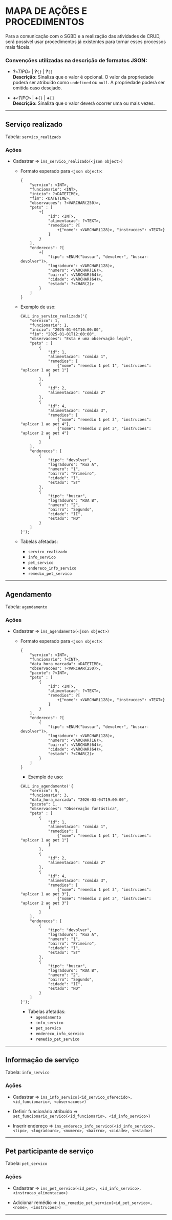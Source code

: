  
# MAPA DE AÇÕES E PROCEDIMENTOS
Para a comunicação com o SGBD e a realização das atividades de CRUD, será possível usar procedimentos já existentes para tornar esses processos mais fáceis.

### Convenções utilizadas na descrição de formatos JSON:  
- **?**`<`_TIPO_`>` | **?**`{}` | **?**`[]`  
    **Descrição:** Sinaliza que o valor é opcional. O valor da propriedade poderá ser atribuído como `undefined` ou `null`. A propriedade poderá ser omitida caso desejado.
    
- **+**`<`_TIPO_`>` | **+**`{}` | **+**`[]`  
    **Descrição:** Sinaliza que o valor deverá ocorrer uma ou mais vezes.
<hr>

## Serviço realizado
Tabela: `servico_realizado`  

### Ações
- Cadastrar => `ins_servico_realizado(<json object>)`
  + Formato esperado para `<json object>`:
    ```
    {
        "servico": <INT>,
        "funcionario": <INT>,
        "inicio": ?<DATETIME>,
        "fim": <DATETIME>,
        "observacoes": ?<VARCHAR(250)>,
        "pets" : [
            +{
                "id": <INT>,
                "alimentacao": ?<TEXT>,
                "remedios": ?[
                    +{"nome": <VARCHAR(128)>, "instrucoes": <TEXT>}
                ]
            }
        ],
        "enderecos": ?[
            +{
                "tipo": <ENUM("buscar", "devolver", "buscar-devolver")>, 
                "logradouro": <VARCHAR(128)>, 
                "numero": <VARCHAR(16)>, 
                "bairro": <VARCHAR(64)>, 
                "cidade": <VARCHAR(64)>, 
                "estado": ?<CHAR(2)>
            }
        ]
    }
    ```
    
  + Exemplo de uso:
    ```
    CALL ins_servico_realizado('{
        "servico": 1,
        "funcionario": 1,
        "inicio": "2025-01-01T10:00:00",
        "fim": "2025-01-01T12:00:00",
        "observacoes": "Esta é uma observação legal",
        "pets" : [
            {
                "id": 1,
                "alimentacao": "comida 1",
                "remedios": [
                    {"nome": "remedio 1 pet 1", "instrucoes": "aplicar 1 ao pet 1"}
                ]
            },
            {
                "id": 2,
                "alimentacao": "comida 2"
            },
            {
                "id": 4,
                "alimentacao": "comida 3",
                "remedios": [
                    {"nome": "remedio 1 pet 3", "instrucoes": "aplicar 1 ao pet 4"},
                    {"nome": "remedio 2 pet 3", "instrucoes": "aplicar 2 ao pet 4"}
                ]
            }
        ],
        "enderecos": [
            {
                "tipo": "devolver", 
                "logradouro": "Rua A", 
                "numero": "1", 
                "bairro": "Primeiro", 
                "cidade": "I", 
                "estado": "ST"
            },
            {
                "tipo": "buscar", 
                "logradouro": "RUA B", 
                "numero": "2", 
                "bairro": "Segundo", 
                "cidade": "II", 
                "estado": "ND"
            }
        ]
    }');
    ```
 
  + Tabelas afetadas:
    - `servico_realizado`
    - `info_servico`
    - `pet_servico`
    - `endereco_info_servico`
    - `remedio_pet_servico`
<hr>

## Agendamento
Tabela: `agendamento`  

### Ações
- Cadastrar => `ins_agendamento(<json object>)`
  + Formato esperado para `<json object>`:
    ```
    {
        "servico": <INT>,
        "funcionario": ?<INT>,
        "data_hora_marcada": <DATETIME>,
        "observacoes": ?<VARCHAR(250)>,
        "pacote": ?<INT>,
        "pets" : [
            {
                "id": <INT>,
                "alimentacao": ?<TEXT>,
                "remedios": ?[
                    +{"nome": <VARCHAR(128)>, "instrucoes": <TEXT>}
                ]
            }
        ],
        "enderecos": ?[
            {
                "tipo": <ENUM("buscar", "devolver", "buscar-devolver")>, 
                "logradouro": <VARCHAR(128)>, 
                "numero": <VARCHAR(16)>, 
                "bairro": <VARCHAR(64)>, 
                "cidade": <VARCHAR(64)>, 
                "estado": ?<CHAR(2)>
            }
        ]
    }
    ```
    
    + Exemplo de uso:
    ```
    CALL ins_agendamento('{
        "servico": 5,
        "funcionario": 3,
        "data_hora_marcada": "2026-03-04T19:00:00",
        "pacote": 1,
        "observacoes": "Observação fantástica",
        "pets" : [
            {
                "id": 1,
                "alimentacao": "comida 1",
                "remedios": [
                    {"nome": "remedio 1 pet 1", "instrucoes": "aplicar 1 ao pet 1"}
                ]
            },
            {
                "id": 2,
                "alimentacao": "comida 2"
            },
            {
                "id": 4,
                "alimentacao": "comida 3",
                "remedios": [
                    {"nome": "remedio 1 pet 3", "instrucoes": "aplicar 1 ao pet 3"},
                    {"nome": "remedio 2 pet 3", "instrucoes": "aplicar 2 ao pet 3"}
                ]
            }
        ],
        "enderecos": [
            {
                "tipo": "devolver", 
                "logradouro": "Rua A", 
                "numero": "1", 
                "bairro": "Primeiro", 
                "cidade": "I", 
                "estado": "ST"
            },
            {
                "tipo": "buscar", 
                "logradouro": "RUA B", 
                "numero": "2", 
                "bairro": "Segundo", 
                "cidade": "II", 
                "estado": "ND"
            }
        ]
    }');
    ```
    
    + Tabelas afetadas:
        - `agendamento`
        - `info_servico`
        - `pet_servico`
        - `endereco_info_servico`
        - `remedio_pet_servico`
<hr>

## Informação de serviço
Tabela: `info_servico`  

### Ações
- Cadastrar => `ins_info_servico(<id_servico_oferecido>, <id_funcionario>, <observacoes>)`

- Definir funcionário atribuído => `set_funcionario_servico(<id_funcionario>, <id_info_servico>)`

- Inserir endereço => `ins_endereco_info_servico(<id_info_servico>, <tipo>, <logradouro>, <numero>, <bairro>, <cidade>, <estado>)`

<hr>

## Pet participante de serviço
Tabela: `pet_servico`  

### Ações
- Cadastrar => `ins_pet_servico(<id_pet>, <id_info_servico>, <instrucao_alimentacao>)`

- Adicionar remédio => `ins_remedio_pet_servico(<id_pet_servico>, <nome>, <instrucoes>)`
<hr>
    
